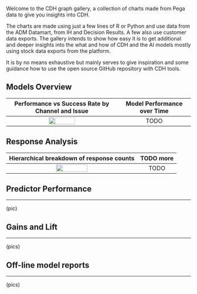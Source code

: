 Welcome to the CDH graph gallery, a collection of charts made from Pega data to give you insights into CDH.

The charts are made using just a few lines of R or Python and use data from the ADM Datamart, from IH and Decision Results. A few also use customer data exports. The gallery intends to show how easy it is to get additional and deeper insights into the what and how of CDH and the AI models mostly using stock data exports from the platform.

It is by no means exhaustive but mainly serves to give inspiration and some guidance how to use the open source GitHub repository with CDH tools.


## Models Overview

| Performance vs Success Rate by Channel and Issue | Model Performance over Time |
| :---: | :---: |
| <img src="/pegasystems/cdh-datascientist-tools/blob/master/images/bubblechart_on_channel_issue.png" width="50%"> | TODO       |



## Response Analysis

| Hierarchical breakdown of response counts | TODO more |
| :---: | :---: |
| <img src="/pegasystems/cdh-datascientist-tools/blob/master/IH_responses_hierarchical_breakdown.png" width="50%"> | TODO       |


## Predictor Performance
***

(pic)

## Gains and Lift
***

(pics)

## Off-line model reports
***

(pics)


